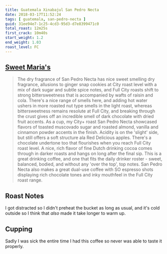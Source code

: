 ```yaml
---
title: Guatemala Xinabajul San Pedro Necta
date: 2018-03-17T11:52:24
tags: [ guatemala, san-pedro-necta ]
guid: 31ee94e7-1c25-4cd3-95d3-d7e8399471c0
total_roast: 12m25s
first_crack: 10m40s
start_weight: 1.2
end_weight: 1.03
roast_level: FC
---
```


## [Sweet Maria's][sm]

[sm]: https://web.archive.org/web/20180304214342/https://www.sweetmarias.com/product/guatemala-xinabajul-san-pedro-necta

> The dry fragrance of San Pedro Necta has nice sweet smelling dry fragrance,
> allusions to ginger snap cookies at City roast level with a mix of dark sugar
> and subtle spice notes, and Full City roasts shift to strong bittersweetness
> that is accompanied by wafts of raisin and cola. There's a nice range of
> smells here, and adding hot water ushers in more roasted nut type smells in
> the light roast, whereas bittersweetness remains resolute at Full City, and
> breaking through the crust gives off an incredible smell of dark chocolate
> with dried fruit accents. As a cup, my City+ roast San Pedro Necta showcased
> flavors of toasted muscovado sugar and roasted almond, vanilla and cinnamon
> powder accents in the finish. Acidity is on the 'slight' side, but still
> offers a soft structure ala Red Delicious apples. There's a chocolate
> undertone too that flourishes when you reach Full City roast level. A nice,
> rich flavor of fine Dutch drinking cocoa comes through in darker roasts and
> hangs on long after the final sip. This is a great drinking coffee, and one
> that fits the daily drinker roster - sweet, balanced, bodied, and without any
> 'over the top', top notes. San Pedro Necta also makes a great dual-use coffee
> with SO espresso shots displaying rich chocolate tones and inky mouthfeel in
> the Full City roast range.

## Roast Notes

I got distracted so I didn't preheat the bucket as long as usual, and it's cold
outside so I think that *also* made it take longer to warm up.

## Cupping

Sadly I was sick the entire time I had this coffee so never was able to taste it
properly.
